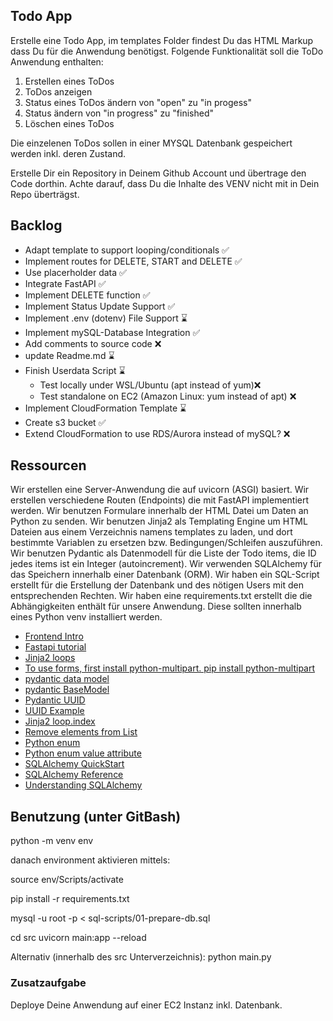 ## Todo App
Erstelle eine Todo App, im templates Folder findest Du das HTML Markup dass Du für die Anwendung benötigst.
Folgende Funktionalität soll die ToDo Anwendung enthalten:

1. Erstellen eines ToDos
2. ToDos anzeigen
3. Status eines ToDos ändern von "open" zu "in progess"
4. Status ändern von "in progress" zu "finished"
5. Löschen eines ToDos

Die einzelenen ToDos sollen in einer MYSQL Datenbank gespeichert werden inkl. deren Zustand.

Erstelle Dir ein Repository in Deinem Github Account und übertrage den Code dorthin.
Achte darauf, dass Du die Inhalte des VENV nicht mit in Dein Repo überträgst.

## Backlog
- Adapt template to support looping/conditionals ✅
- Implement routes for DELETE, START and DELETE ✅
- Use placerholder data ✅
- Integrate FastAPI ✅
- Implement DELETE function ✅
- Implement Status Update Support ✅
- Implement .env (dotenv) File Support ⌛
- Implement mySQL-Database Integration ✅
- Add comments to source code ❌
- update Readme.md ⌛
- Finish Userdata Script ⌛
   * Test locally under WSL/Ubuntu (apt instead of yum)❌
   * Test standalone on EC2 (Amazon Linux: yum instead of apt) ❌
- Implement CloudFormation Template ⌛
- Create s3 bucket ✅
- Extend CloudFormation to use RDS/Aurora instead of mySQL? ❌

## Ressourcen
Wir erstellen eine Server-Anwendung die auf uvicorn (ASGI) basiert.
Wir erstellen verschiedene Routen (Endpoints) die mit FastAPI implementiert werden.
Wir benutzen Formulare innerhalb der HTML Datei um Daten an Python zu senden.
Wir benutzen Jinja2 als Templating Engine um HTML Dateien aus einem Verzeichnis namens templates zu laden, und dort bestimmte Variablen zu ersetzen bzw. Bedingungen/Schleifen auszuführen.
Wir benutzen Pydantic als Datenmodell für die Liste der Todo items, die ID jedes items ist ein Integer (autoincrement).
Wir verwenden SQLAlchemy für das Speichern innerhalb einer Datenbank (ORM).
Wir haben ein SQL-Script erstellt für die Erstellung der Datenbank und des nötigen Users mit den entsprechenden Rechten.
Wir haben eine requirements.txt erstellt die die Abhängigkeiten enthält für unsere Anwendung.
Diese sollten innerhalb eines Python venv installiert werden.

- [Frontend Intro](https://docs.google.com/presentation/d/1YoxRv7m7NmFjPQwffTqlgyJt0wIOvlMiX2XDnBZWjbY) 
- [Fastapi tutorial](https://fastapi.tiangolo.com/tutorial/)
- [Jinja2 loops](https://ttl255.com/jinja2-tutorial-part-2-loops-and-conditionals/#loops)
- [To use forms, first install python-multipart. pip install python-multipart](https://fastapi.tiangolo.com/tutorial/request-forms/)
- [pydantic data model](https://docs.pydantic.dev/latest/examples/secrets/)
- [pydantic BaseModel](https://docs.pydantic.dev/latest/concepts/models/)
- [Pydantic UUID](https://docs.pydantic.dev/2.0/usage/types/uuids/)
- [UUID Example](https://docs.pydantic.dev/latest/concepts/fields/)
- [Jinja2 loop.index](https://jinja.palletsprojects.com/en/3.0.x/templates/)
- [Remove elements from List](https://www.geeksforgeeks.org/how-to-remove-an-item-from-the-list-in-python/)
- [Python enum](https://www.geeksforgeeks.org/enum-in-python/)
- [Python enum value attribute](https://docs.python.org/3/howto/enum.html)
- [SQLAlchemy QuickStart](https://docs.sqlalchemy.org/en/20/orm/quickstart.html)
- [SQLAlchemy Reference](https://docs.sqlalchemy.org/en/20/orm/)
- [Understanding SQLAlchemy](https://dev.to/ajipelumi/understanding-sqlalchemy-orm-and-sqlalchemy-core-3nm5)

## Benutzung (unter GitBash)

python -m venv env

danach environment aktivieren mittels:

source env/Scripts/activate

pip install -r requirements.txt

mysql -u root -p < sql-scripts/01-prepare-db.sql

cd src
uvicorn main:app --reload

Alternativ (innerhalb des src Unterverzeichnis):
python main.py

### Zusatzaufgabe
Deploye Deine Anwendung auf einer EC2 Instanz inkl. Datenbank.
